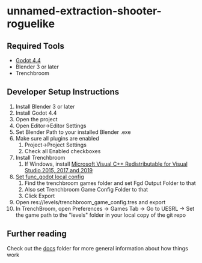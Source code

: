 # unnamed-extraction-shooter-roguelike
## Required Tools
* [Godot 4.4](https://godotengine.org/download/archive/4.4-stable/)
* Blender 3 or later
* Trenchbroom

## Developer Setup Instructions
1) Install Blender 3 or later
2) Install Godot 4.4
3) Open the project
4) Open Editor->Editor Settings
5) Set Blender Path to your installed Blender .exe
6) Make sure all plugins are enabled
    1) Project->Project Settings
    2) Check all Enabled checkboxes
7) Install Trenchbroom
    1) If Windows, install [Microsoft Visual C++ Redistributable for Visual Studio 2015, 2017 and 2019](https://aka.ms/vs/16/release/vc_redist.x64.exe)
8) [Set func_godot local config](https://func-godot.github.io/func_godot_docs/FuncGodot%20Manual/FuncGodot%20Manual.html)
    1) Find the trenchbroom games folder and set Fgd Output Folder to that
    2) Also set Trenchbroom Game Config Folder to that
    3) Click Export
9) Open res://levels/trenchbroom_game_config.tres and export
10) In TrenchBroom, open Preferences -> Games Tab -> Go to UESRL -> Set the game path to the "levels" folder in your local copy of the git repo
  
## Further reading
Check out the [docs](/docs/README.md) folder for more general information about how things work
